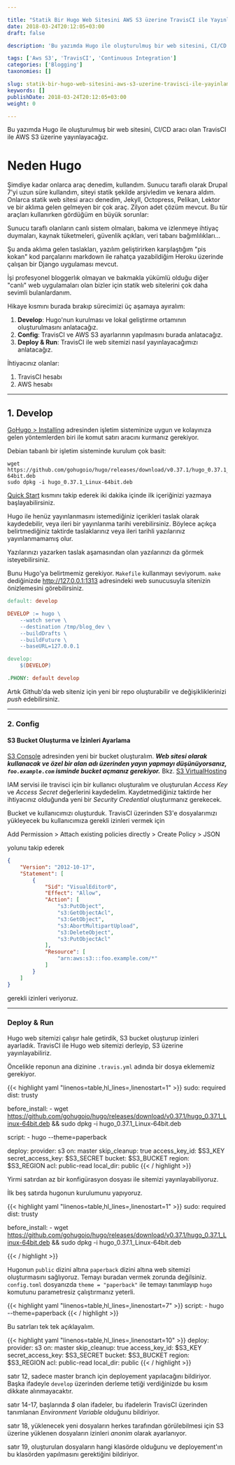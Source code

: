 ```yaml
---

title: "Statik Bir Hugo Web Sitesini AWS S3 üzerine TravisCI ile Yayınlamak"
date: 2018-03-24T20:12:05+03:00
draft: false

description: 'Bu yazımda Hugo ile oluşturulmuş bir web sitesini, CI/CD aracı olan TravisCI ile AWS S3 üzerine yayınlayacağız.'

tags: ['Aws S3', 'TravisCI', 'Continuous Integration']
categories: ['Blogging']
taxonomies: []

slug: statik-bir-hugo-web-sitesini-aws-s3-uzerine-travisci-ile-yayinlamak
keywords: []
publishDate: 2018-03-24T20:12:05+03:00
weight: 0

---
```


Bu yazımda Hugo ile oluşturulmuş bir web sitesini, CI/CD aracı olan TravisCI ile 
AWS S3 üzerine yayınlayacağız.

# Neden Hugo

Şimdiye kadar onlarca araç denedim, kullandım. Sunucu taraflı olarak Drupal 7'yi
uzun süre kullandım, siteyi statik şekilde arşivledim ve kenara aldım. Onlarca
statik web sitesi aracı denedim, Jekyll, Octopress, Pelikan, Lektor ve bir aklıma
gelen gelmeyen bir çok araç. Zilyon adet çözüm mevcut. Bu tür araçları kullanırken
gördüğüm en büyük sorunlar:

Sunucu taraflı olanların canlı sistem olmaları, bakıma ve izlenmeye ihtiyaç
duymaları, kaynak tüketmeleri, güvenlik açıkları, veri tabanı bağımlılıkları…

Şu anda aklıma gelen taslakları, yazılım geliştirirken karşılaştığım "pis kokan"
kod parçalarını markdown ile rahatça yazabildiğim Heroku üzerinde çalışan bir Django
uygulaması mevcut.

İşi profesyonel bloggerlık olmayan ve bakmakla yükümlü olduğu diğer "canlı"
web uygulamaları olan bizler için statik web sitelerini çok daha sevimli bulanlardanım.

Hikaye kısmını burada bırakıp sürecimizi üç aşamaya ayıralım:

1. **Develop**:
    Hugo'nun kurulması ve lokal geliştirme ortamının oluşturulmasını anlatacağız.
1. **Config**: TravisCI ve AWS S3 ayarlarının yapılmasını burada anlatacağız.
1. **Deploy & Run**: TravisCI ile web sitemizi nasıl yayınlayacağımızı anlatacağız.

İhtiyacınız olanlar:

1. TravisCI hesabı
2. AWS hesabı

---

## 1. Develop

[GoHugo > Installing](https://gohugo.io/getting-started/installing/) adresinden
işletim sisteminize uygun ve kolayınıza gelen yöntemlerden biri ile komut satırı
aracını kurmanız gerekiyor.

Debian tabanlı bir işletim sisteminde kurulum çok basit:

```shell
wget https://github.com/gohugoio/hugo/releases/download/v0.37.1/hugo_0.37.1_Linux-64bit.deb
sudo dpkg -i hugo_0.37.1_Linux-64bit.deb
```

[Quick Start](https://gohugo.io/getting-started/quick-start/) kısmını takip ederek
iki dakika içinde ilk içeriğinizi yazmaya başlayabilirsiniz.

Hugo ile henüz yayınlanmasını istemediğiniz içerikleri taslak olarak kaydedebilir,
veya ileri bir yayınlanma tarihi verebilirsiniz. Böylece açıkça belirtmediğiniz
taktirde taslaklarınız veya ileri tarihli yazılarınız yayınlanmamamış olur.

Yazılarınızı yazarken taslak aşamasından olan yazılarınızı da görmek
isteyebilirsiniz.

Bunu Hugo'ya belirtmemiz gerekiyor. `Makefile` kullanmayı seviyorum. `make`
dediğinizde http://127.0.0.1:1313 adresindeki web sunucusuyla sitenizin
önizlemesini görebilirsiniz.

```Makefile
default: develop

DEVELOP := hugo \
    --watch serve \
    --destination /tmp/blog_dev \
    --buildDrafts \
    --buildFuture \
    --baseURL=127.0.0.1

develop:
    $(DEVELOP)

.PHONY: default develop
```

Artık Github'da web siteniz için yeni bir repo oluşturabilir ve değişikliklerinizi
*push* edebilirsiniz.

---

### 2. Config

#### S3 Bucket Oluşturma ve İzinleri Ayarlama

[S3 Console](https://s3.console.aws.amazon.com/s3/home) adresinden yeni bir bucket
oluşturalım. **_Web sitesi olarak kullanacak ve özel bir alan adı üzerinden yayın yapmayı düşünüyorsanız, `foo.example.com` isminde bucket açmanız gerekiyor._** Bkz.
[S3 VirtualHosting](https://docs.aws.amazon.com/AmazonS3/latest/dev/VirtualHosting.html)

IAM servisi ile travisci için bir kullanıcı oluşturalım ve oluşturulan _Access Key_ 
ve _Access Secret_ değerlerini kaydedelim. Kaydetmediğiniz taktirde her ihtiyacınız olduğunda yeni bir _Security Credential_ oluşturmanız gerekecek.

Bucket ve kullanıcımızı oluşturduk. TravisCI üzerinden S3'e dosyalarımızı
yükleyecek bu kullanıcımıza gerekli izinleri vermek için

Add Permission > Attach existing policies directly > Create Policy > JSON

yolunu takip ederek

```json
{
    "Version": "2012-10-17",
    "Statement": [
        {
            "Sid": "VisualEditor0",
            "Effect": "Allow",
            "Action": [
                "s3:PutObject",
                "s3:GetObjectAcl",
                "s3:GetObject",
                "s3:AbortMultipartUpload",
                "s3:DeleteObject",
                "s3:PutObjectAcl"
            ],
            "Resource": [
                "arn:aws:s3:::foo.example.com/*"
            ]
        }
    ]
}
```

gerekli izinleri veriyoruz.

---

### Deploy & Run

Hugo web sitemizi çalışır hale getirdik, S3 bucket oluşturup izinleri ayarladık.
TravisCI ile Hugo web sitemizi derleyip, S3 üzerine yayınlayabiliriz.

Öncelikle reponun ana dizinine `.travis.yml` adında bir dosya eklememiz gerekiyor.

{{< highlight yaml "linenos=table,hl_lines=,linenostart=1" >}}
sudo: required
dist: trusty

before_install:
    - wget https://github.com/gohugoio/hugo/releases/download/v0.37.1/hugo_0.37.1_Linux-64bit.deb && sudo dpkg -i hugo_0.37.1_Linux-64bit.deb

script:
    - hugo --theme=paperback

deploy:
    provider: s3
    on: master
    skip_cleanup: true
    access_key_id: $S3_KEY
    secret_access_key: $S3_SECRET
    bucket: $S3_BUCKET
    region: $S3_REGION
    acl: public-read
    local_dir: public
{{< / highlight >}}


Yirmi satırdan az bir konfigürasyon dosyası ile sitemizi yayınlayabiliyoruz.


İlk beş satırda hugonun kurulumunu yapıyoruz.

{{< highlight yaml "linenos=table,hl_lines=,linenostart=1" >}}
sudo: required
dist: trusty

before_install:
    - wget https://github.com/gohugoio/hugo/releases/download/v0.37.1/hugo_0.37.1_Linux-64bit.deb && sudo dpkg -i hugo_0.37.1_Linux-64bit.deb

{{< / highlight >}}

Hugonun `public` dizini altına `paperback` dizini altına web sitemizi oluşturmasını
sağlıyoruz. Temayı buradan vermek zorunda değilsiniz. `config.toml` dosyanızda
`theme = "paperback"` ile temayı tanımlayıp `hugo` komutunu parametresiz çalıştırmanız
yeterli.

{{< highlight yaml "linenos=table,hl_lines=,linenostart=7" >}}
script:
    - hugo --theme=paperback
{{< / highlight >}}


Bu satırları tek tek açıklayalım.

{{< highlight yaml "linenos=table,hl_lines=,linenostart=10" >}}
deploy:
    provider: s3
    on: master
    skip_cleanup: true
    access_key_id: $S3_KEY
    secret_access_key: $S3_SECRET
    bucket: $S3_BUCKET
    region: $S3_REGION
    acl: public-read
    local_dir: public
{{< / highlight >}}

satır 12, sadece master branch için deployement yapılacağını bildiriyor.
Başka ifadeyle `develop` üzerinden derleme tetiği verdiğinizde bu kısım
dikkate alınmayacaktır.

satır 14-17, başlarında _$_ olan ifadeler, bu ifadelerin TravisCI üzerinden
tanımlanan _Environment Variable_ olduğunu bildiriyor.

satır 18, yüklenecek yeni dosyaların herkes tarafından görülebilmesi için S3
üzerine yüklenen dosyaların izinleri _anonim_ olarak ayarlanıyor.

satır 19, oluşturulan dosyaların hangi klasörde olduğunu ve deployement'ın bu
klasörden yapılmasını gerektiğini bildiriyor.
